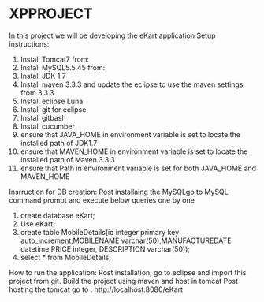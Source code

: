 # XPPROJECT
In this project we will be developing the eKart application
Setup instructions:
1. Install Tomcat7 from: 
2. Install MySQL5.5.45 from: 
3. Install JDK 1.7
4. Install maven 3.3.3 and update the eclipse to use the maven settings from 3.3.3.
5. Install eclipse Luna
6. Install git for eclipse
7. Install gitbash
8. Install cucumber
9. ensure that JAVA_HOME in environment variable is set to locate the installed path of JDK1.7
10. ensure that MAVEN_HOME in environment variable is set to locate the installed path of Maven 3.3.3
11. ensure that Path in environment variable is set for both JAVA_HOME and MAVEN_HOME

Insrruction for DB creation:
Post installaing the MySQLgo to MySQL command prompt and execute below queries one by one
1. create database eKart;
2. Use eKart;
3. create table MobileDetails(id integer primary key auto_increment,MOBILENAME varchar(50),MANUFACTUREDATE datetime,PRICE integer, DESCRIPTION varchar(50));
4. select * from MobileDetails;

How to run the application:
Post installation, go to eclipse and import this project from git.
Build the project using maven and host in tomcat
Post hosting the tomcat go to : http://localhost:8080/eKart

